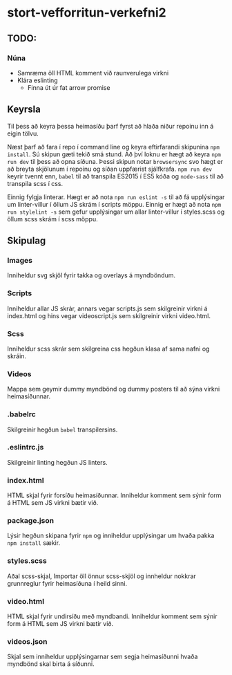 # stort-vefforritun-verkefni2

## TODO:

### Núna

* Samræma öll HTML komment við raunverulega virkni
* Klára eslinting
  * Finna út úr fat arrow promise

## Keyrsla

Til þess að keyra þessa heimasíðu þarf fyrst að hlaða niður repoinu inn á eigin tölvu.

Næst þarf að fara í repo í command line og keyra eftirfarandi skipunina `npm install`. Sú skipun gæti tekið smá stund. Að því loknu er hægt að keyra `npm run dev` til þess að opna síðuna. Þessi skipun notar `browsersync` svo hægt er að breyta skjölunum í repoinu og síðan uppfærist sjálfkrafa. `npm run dev` keyrir tvennt enn, `babel` til að transpila ES2015 í ES5 kóða og `node-sass` til að transpila scss í css.

Einnig fylgja linterar. Hægt er að nota `npm run eslint -s` til að fá upplýsingar um linter-villur í öllum JS skrám í scripts möppu. Einnig er hægt að nota `npm run stylelint -s` sem gefur upplýsingar um allar linter-villur í styles.scss og öllum scss skrám í scss möppu.

## Skipulag

### Images

Inniheldur svg skjöl fyrir takka og overlays á myndböndum.

### Scripts

Inniheldur allar JS skrár, annars vegar scripts.js sem skilgreinir virkni á index.html og hins vegar videoscript.js sem skilgreinir virkni video.html.

### Scss

Inniheldur scss skrár sem skilgreina css hegðun klasa af sama nafni og skráin.

### Videos

Mappa sem geymir dummy myndbönd og dummy posters til að sýna virkni heimasíðunnar.

### .babelrc

Skilgreinir hegðun `babel` transpilersins.

### .eslintrc.js

Skilgreinir linting hegðun JS linters.

### index.html

HTML skjal fyrir forsíðu heimasíðunnar. Inniheldur komment sem sýnir form á HTML sem JS virkni bætir við.

### package.json

Lýsir hegðun skipana fyrir `npm` og inniheldur upplýsingar um hvaða pakka `npm install` sækir.

### styles.scss

Aðal scss-skjal, Importar öll önnur scss-skjöl og innheldur nokkrar grunnreglur fyrir heimasíðuna í heild sinni.

### video.html

HTML skjal fyrir undirsíðu með myndbandi. Inniheldur komment sem sýnir form á HTML sem JS virkni bætir við.

### videos.json

Skjal sem inniheldur upplýsingarnar sem segja heimasíðunni hvaða myndbönd skal birta á síðunni.
